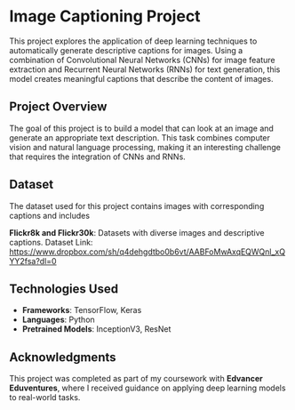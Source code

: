 # Image Captioning Project

This project explores the application of deep learning techniques to automatically generate descriptive captions for images. Using a combination of Convolutional Neural Networks (CNNs) for image feature extraction and Recurrent Neural Networks (RNNs) for text generation, this model creates meaningful captions that describe the content of images.

## Project Overview

The goal of this project is to build a model that can look at an image and generate an appropriate text description. This task combines computer vision and natural language processing, making it an interesting challenge that requires the integration of CNNs and RNNs.

## Dataset

The dataset used for this project contains images with corresponding captions and includes

**Flickr8k and Flickr30k**: Datasets with diverse images and descriptive captions.
Dataset Link: https://www.dropbox.com/sh/q4dehgdtbo0b6vt/AABFoMwAxqEQWQnl_xQYY2fsa?dl=0


## Technologies Used

- **Frameworks**: TensorFlow, Keras
- **Languages**: Python
- **Pretrained Models**: InceptionV3, ResNet

## Acknowledgments

This project was completed as part of my coursework with **Edvancer Eduventures**, where I received guidance on applying deep learning models to real-world tasks.
